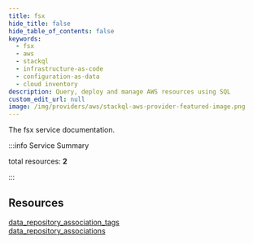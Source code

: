```yaml
---
title: fsx
hide_title: false
hide_table_of_contents: false
keywords:
  - fsx
  - aws
  - stackql
  - infrastructure-as-code
  - configuration-as-data
  - cloud inventory
description: Query, deploy and manage AWS resources using SQL
custom_edit_url: null
image: /img/providers/aws/stackql-aws-provider-featured-image.png
---
```


The fsx service documentation.

:::info Service Summary

<div class="row">
<div class="providerDocColumn">
<span>total resources:&nbsp;<b>2</b></span><br />
</div>
</div>

:::

## Resources
<div class="row">
<div class="providerDocColumn">
<a href="/providers/aws/fsx/data_repository_association_tags/">data_repository_association_tags</a>
</div>
<div class="providerDocColumn">
<a href="/providers/aws/fsx/data_repository_associations/">data_repository_associations</a>
</div>
</div>